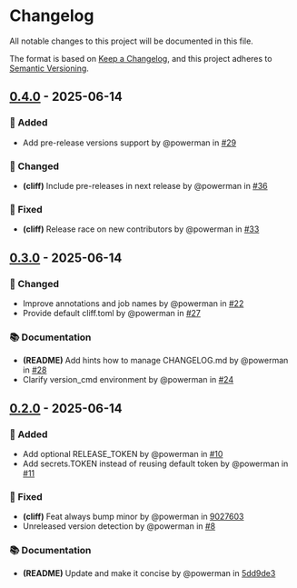 # Changelog

All notable changes to this project will be documented in this file.

The format is based on [Keep a Changelog](https://keepachangelog.com/en/1.1.0/),
and this project adheres to [Semantic Versioning](https://semver.org/spec/v2.0.0.html).

## [0.4.0] - 2025-06-14

### 🚀 Added

- Add pre-release versions support by @powerman in [#29]

### 🔔 Changed

- **(cliff)** Include pre-releases in next release by @powerman in [#36]

### 🐛 Fixed

- **(cliff)** Release race on new contributors by @powerman in [#33]

[0.4.0]: https://github.com/powerman/workflows/compare/v0.3.0..v0.4.0
[#29]: https://github.com/powerman/workflows/pull/29
[#33]: https://github.com/powerman/workflows/pull/33
[#36]: https://github.com/powerman/workflows/pull/36

## [0.3.0] - 2025-06-14

### 🔔 Changed

- Improve annotations and job names by @powerman in [#22]
- Provide default cliff.toml by @powerman in [#27]

### 📚 Documentation

- **(README)** Add hints how to manage CHANGELOG.md by @powerman in [#28]
- Clarify version_cmd environment by @powerman in [#24]

[0.3.0]: https://github.com/powerman/workflows/compare/v0.2.0..v0.3.0
[#22]: https://github.com/powerman/workflows/pull/22
[#24]: https://github.com/powerman/workflows/pull/24
[#27]: https://github.com/powerman/workflows/pull/27
[#28]: https://github.com/powerman/workflows/pull/28

## [0.2.0] - 2025-06-14

### 🚀 Added

- Add optional RELEASE_TOKEN by @powerman in [#10]
- Add secrets.TOKEN instead of reusing default token by @powerman in [#11]

### 🐛 Fixed

- **(cliff)** Feat always bump minor by @powerman in [9027603]
- Unreleased version detection by @powerman in [#8]

### 📚 Documentation

- **(README)** Update and make it concise by @powerman in [5dd9de3]

[0.2.0]: https://github.com/powerman/workflows/compare/%40%7B10year%7D..v0.2.0
[5dd9de3]: https://github.com/powerman/workflows/commit/5dd9de33c0592dc2fa18b445fad5b500716e3726
[#8]: https://github.com/powerman/workflows/pull/8
[#10]: https://github.com/powerman/workflows/pull/10
[#11]: https://github.com/powerman/workflows/pull/11
[9027603]: https://github.com/powerman/workflows/commit/9027603e07a91e21a28901e9ea895f24fd0bf7ce

<!-- generated by git-cliff -->
